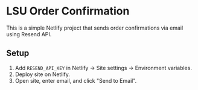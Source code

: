 # LSU Order Confirmation

This is a simple Netlify project that sends order confirmations via email using Resend API.

## Setup
1. Add `RESEND_API_KEY` in Netlify → Site settings → Environment variables.
2. Deploy site on Netlify.
3. Open site, enter email, and click "Send to Email".
